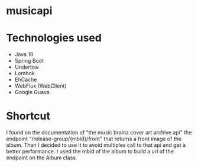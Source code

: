# musicapi

# Technologies used

 - Java 10
 - Spring Boot
 - Undertow
 - Lombok
 - EhCache
 - WebFlux (WebClient)
 - Google Guava

# Shortcut

I found on the documentation of "the music brainz cover art archive api" the endpoint "/release-group/{mbid}/front" that returns a front image of the album.
Than I decided to use it to avoid multiples call to that api and get a better performance. I used the mbid of the album to build a url of the endpoint on the Album class.



